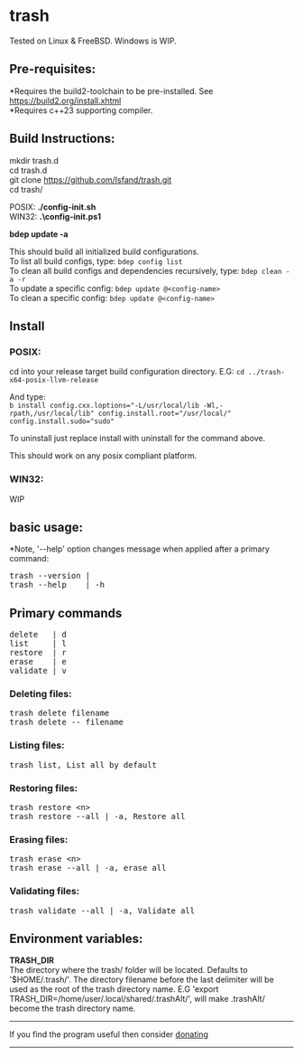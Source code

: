 # **trash**

Tested on Linux & FreeBSD. Windows is WIP.

## **Pre-requisites:**
*Requires the build2-toolchain to be pre-installed. See https://build2.org/install.xhtml \
*Requires c++23 supporting compiler.

## **Build Instructions:**

mkdir trash.d \
cd trash.d \
git clone https://github.com/Isfand/trash.git \
cd trash/

POSIX: **./config-init.sh**\
WIN32: **.\config-init.ps1**

**bdep update -a**

This should build all initialized build configurations. \
To list all build configs, type: `bdep config list` \
To clean all build configs and dependencies recursively, type: `bdep clean -a -r` \
To update a specific config: `bdep update @<config-name>` \
To clean a specific config: `bdep update @<config-name>`

## **Install**

### POSIX:
cd into your release target build configuration directory. E.G: `cd ../trash-x64-posix-llvm-release`

And type: \
`b install config.cxx.loptions="-L/usr/local/lib -Wl,-rpath,/usr/local/lib" config.install.root="/usr/local/" config.install.sudo="sudo"`

To uninstall just replace install with uninstall for the command above. 

This should work on any posix compliant platform.

### WIN32:
WIP

## **basic usage:**
*Note, '--help' option changes message when applied after a primary command:
<pre>
trash --version | 
trash --help    | -h
</pre>

## **Primary commands**

<pre>
delete   | d
list     | l
restore  | r
erase    | e
validate | v
</pre>

### Deleting files:
<pre>
trash delete filename
trash delete -- filename
</pre>

### Listing files:
<pre>
trash list, List all by default
</pre>

### Restoring files:
<pre>
trash restore &lt;n&gt;
trash restore --all | -a, Restore all
</pre>

### Erasing files:
<pre>
trash erase &lt;n&gt;
trash erase --all | -a, erase all
</pre>

### Validating files:
<pre>
trash validate --all | -a, Validate all
</pre>

## **Environment variables:**
**TRASH_DIR**\
The directory where the trash/ folder will be located. Defaults to '$HOME/.trash/'. The directory filename before the last delimiter will be used as the root of the trash directory name.
E.G 'export TRASH_DIR=/home/user/.local/shared/.trashAlt/', will make .trashAlt/ become the trash directory name.

---

If you find the program useful then consider [donating](https://www.paypal.com/donate/?hosted_button_id=ZP93X3GYEJBA4)

---

